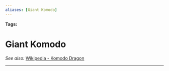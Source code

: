 ```yaml
---
aliases: [Giant Komodo]
---
```


**Tags:** 
# Giant Komodo
*See also:* [Wikipedia - Komodo Dragon](https://en.wikipedia.org/wiki/Komodo_dragon)
___
